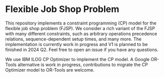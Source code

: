 # Flexible Job Shop Problem
This repository implements a constraint programming (CP) model for the flexible job shop problem (FJSP).
We consider a rich variant of the FJSP with many different constraints, such as arbitrary operations precedence relations, sequence-dependent setup times, and many more.
The implementation is currently work in progress and V1 is planned to be finished in 2024 Q2.
Feel free to open an issue if you have any questions.

We use IBM ILOG CP Optimizer to implement the CP model.
A Google OR-Tools alternative is work in progress, contributions to migrate the CP Optimizer model to OR-Tools are welcome.
